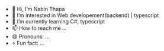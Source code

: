 - 👋 Hi, I’m Nabin Thapa
- 👀 I’m interested in Web developement(backend) | typescript
- 🌱 I’m currently learning C#, typescript
- 📫 How to reach me ...
- 😄 Pronouns: ...
- ⚡ Fun fact: ...

<!---
Nabeen-Thapa/Nabeen-Thapa is a ✨ special ✨ repository because its `README.md` (this file) appears on your GitHub profile.
You can click the Preview link to take a look at your changes.
--->
